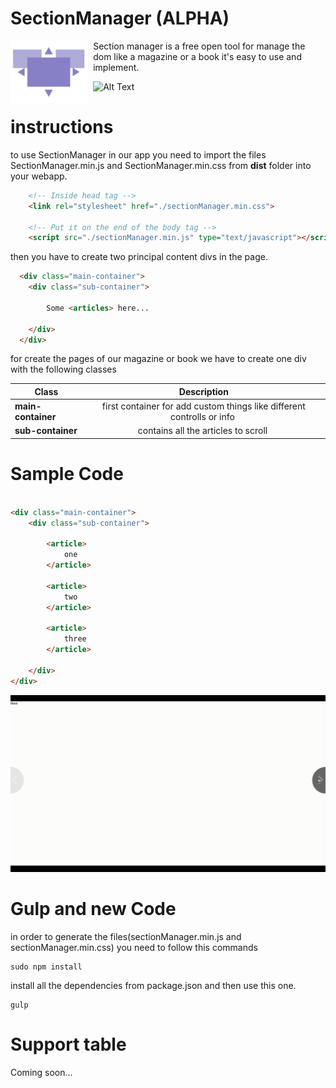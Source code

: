# SectionManager (ALPHA)

<img src="logo.png" alt="Reactjs image gallery" height='100' style="float: left; margin-right: 10px;" />


Section manager is a free open tool for manage the dom like a magazine or a book it's easy to use and implement.

![Alt Text](sample.gif)


# instructions

to use SectionManager in our app you need to import the files SectionManager.min.js and SectionManager.min.css from <strong>dist</strong> folder into your webapp.

```html
    <!-- Inside head tag -->
    <link rel="stylesheet" href="./sectionManager.min.css">

    <!-- Put it on the end of the body tag -->
    <script src="./sectionManager.min.js" type="text/javascript"></script>

```

then you have to create two principal content divs in the page.

```html
  <div class="main-container">
    <div class="sub-container">
        
        Some <articles> here...
    
    </div>
  </div>
```

for create the pages of our magazine or book we have to create one div with the following classes

| Class        | Description           |
| ------------- |:-------------:| 
| <strong>main-container</strong> | first container for add custom things like different controlls or info | 
| <strong>sub-container</strong> | contains all the articles to scroll |

# Sample Code

```html

<div class="main-container">
    <div class="sub-container">
        
        <article>
            one
        </article>
    
        <article>
            two
        </article>

        <article>
            three
        </article>

    </div>
</div>
```

![Alt Text](sample2.gif)


# Gulp and new Code

in order to generate the files(sectionManager.min.js and sectionManager.min.css) you need to follow this commands 

``` 
sudo npm install
```

install all the dependencies from package.json and then use this one.

```
gulp
```

# Support table

Coming soon...